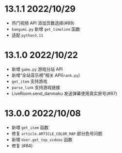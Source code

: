 # 13.1.1 2022/10/29

- 热门视频 API 添加页数选择(#89)
- `bangumi.py` 新增 `get_timeline` 函数
- 适配 `python3.11`

# 13.1.0 2022/10/22

- 新增 `game.py` 游戏分站 API
- 新增“全站音乐榜”相关 API(`rank.py`)
- `get_item` 支持游戏
- `parse_link` 支持游戏链接
- LiveRoom.send_danmaku 发送弹幕使用真实房号(#87)

# 13.0.0 2022/10/08

- 新增 `get_item` 函数
- 修复 `article.ARTICLE_COLOR_MAP` 部分色号问题
- 新增 `User.get_top_videos` 函数
- 修复 (#84)
